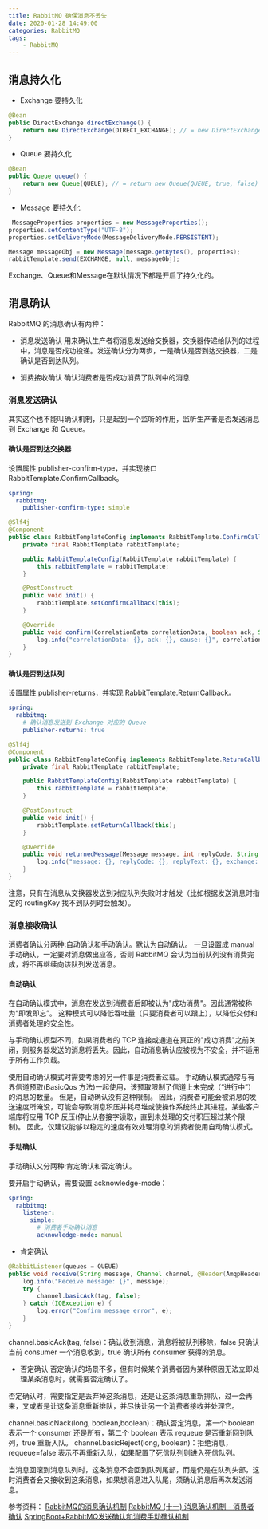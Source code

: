 ```yaml
---
title: RabbitMQ 确保消息不丢失
date: 2020-01-28 14:49:00
categories: RabbitMQ
tags:
    - RabbitMQ
---
```

## 消息持久化
* Exchange 要持久化
```java
@Bean
public DirectExchange directExchange() {
    return new DirectExchange(DIRECT_EXCHANGE); // = new DirectExchange(DIRECT_EXCHANGE， true, false)
}
```

* Queue 要持久化
```java
@Bean
public Queue queue() {
    return new Queue(QUEUE); // = return new Queue(QUEUE, true, false)
}
```

* Message 要持久化
```java
 MessageProperties properties = new MessageProperties();
properties.setContentType("UTF-8");
properties.setDeliveryMode(MessageDeliveryMode.PERSISTENT);

Message messageObj = new Message(message.getBytes(), properties);
rabbitTemplate.send(EXCHANGE, null, messageObj);
```

Exchange、Queue和Message在默认情况下都是开启了持久化的。

## 消息确认
RabbitMQ 的消息确认有两种：
*  消息发送确认
用来确认生产者将消息发送给交换器，交换器传递给队列的过程中，消息是否成功投递。发送确认分为两步，一是确认是否到达交换器，二是确认是否到达队列。

* 消费接收确认
确认消费者是否成功消费了队列中的消息

### 消息发送确认
其实这个也不能叫确认机制，只是起到一个监听的作用，监听生产者是否发送消息到 Exchange 和 Queue。

#### 确认是否到达交换器
设置属性 publisher-confirm-type，并实现接口 RabbitTemplate.ConfirmCallback。

```yaml
spring:
  rabbitmq:
    publisher-confirm-type: simple
```

```java
@Slf4j
@Component
public class RabbitTemplateConfig implements RabbitTemplate.ConfirmCallback, RabbitTemplate.ReturnCallback {
    private final RabbitTemplate rabbitTemplate;

    public RabbitTemplateConfig(RabbitTemplate rabbitTemplate) {
        this.rabbitTemplate = rabbitTemplate;
    }

    @PostConstruct
    public void init() {
        rabbitTemplate.setConfirmCallback(this);
    }

    @Override
    public void confirm(CorrelationData correlationData, boolean ack, String cause) {
        log.info("correlationData: {}, ack: {}, cause: {}", correlationData, ack, cause);
    }
}
```

#### 确认是否到达队列
设置属性 publisher-returns，并实现 RabbitTemplate.ReturnCallback。

```yaml
spring:
  rabbitmq:
    # 确认消息发送到 Exchange 对应的 Queue
    publisher-returns: true
```

```java
@Slf4j
@Component
public class RabbitTemplateConfig implements RabbitTemplate.ReturnCallback {
    private final RabbitTemplate rabbitTemplate;

    public RabbitTemplateConfig(RabbitTemplate rabbitTemplate) {
        this.rabbitTemplate = rabbitTemplate;
    }

    @PostConstruct
    public void init() {
        rabbitTemplate.setReturnCallback(this);
    }

    @Override
    public void returnedMessage(Message message, int replyCode, String replyText, String exchange, String routingKey) {
        log.info("message: {}, replyCode: {}, replyText: {}, exchange: {}, routingKey: {}", message, replyCode, replyText, exchange, routingKey);
    }
}
```

注意，只有在消息从交换器发送到对应队列失败时才触发（比如根据发送消息时指定的 routingKey 找不到队列时会触发）。

### 消息接收确认
消费者确认分两种:自动确认和手动确认。默认为自动确认。
一旦设置成 manual 手动确认，一定要对消息做出应答，否则 RabbitMQ 会认为当前队列没有消费完成，将不再继续向该队列发送消息。

#### 自动确认
在自动确认模式中，消息在发送到消费者后即被认为"成功消费"。因此通常被称为“即发即忘”。
这种模式可以降低吞吐量（只要消费者可以跟上），以降低交付和消费者处理的安全性。

与手动确认模型不同，如果消费者的 TCP 连接或通道在真正的"成功消费"之前关闭，则服务器发送的消息将丢失。因此，自动消息确认应被视为不安全，并不适用于所有工作负载。

使用自动确认模式时需要考虑的另一件事是消费者过载。
手动确认模式通常与有界信道预取(BasicQos 方法)一起使用，该预取限制了信道上未完成（“进行中”）的消息的数量。
但是，自动确认没有这种限制。
因此，消费者可能会被消息的发送速度所淹没，可能会导致消息积压并耗尽堆或使操作系统终止其进程。某些客户端库将应用 TCP 反压(停止从套接字读取，直到未处理的交付积压超过某个限制)。
因此，仅建议能够以稳定的速度有效处理消息的消费者使用自动确认模式。

#### 手动确认
手动确认又分两种:肯定确认和否定确认。

要开启手动确认，需要设置 acknowledge-mode：
```yaml
spring:
  rabbitmq:
    listener:
      simple:
        # 消费者手动确认消息
        acknowledge-mode: manual
```

* 肯定确认
```java
@RabbitListener(queues = QUEUE)
public void receive(String message, Channel channel, @Header(AmqpHeaders.DELIVERY_TAG) long tag) {
    log.info("Receive message: {}", message);
    try {
        channel.basicAck(tag, false);
    } catch (IOException e) {
        log.error("Confirm message error", e);
    }
}
```

channel.basicAck(tag, false)：确认收到消息，消息将被队列移除，false 只确认当前 consumer 一个消息收到，true 确认所有 consumer 获得的消息。

* 否定确认
否定确认的场景不多，但有时候某个消费者因为某种原因无法立即处理某条消息时，就需要否定确认了。

否定确认时，需要指定是丢弃掉这条消息，还是让这条消息重新排队，过一会再来，又或者是让这条消息重新排队，并尽快让另一个消费者接收并处理它。

channel.basicNack(long, boolean,boolean)：确认否定消息，第一个 boolean 表示一个 consumer 还是所有，第二个 boolean 表示 requeue 是否重新回到队列，true 重新入队。
channel.basicReject(long, boolean)：拒绝消息，requeue=false 表示不再重新入队，如果配置了死信队列则进入死信队列。

当消息回滚到消息队列时，这条消息不会回到队列尾部，而是仍是在队列头部，这时消费者会又接收到这条消息，如果想消息进入队尾，须确认消息后再次发送消息。


参考资料：
[RabbitMQ的消息确认机制](https://www.cnblogs.com/fdzfd/p/9420333.html)
[RabbitMQ (十一) 消息确认机制 - 消费者确认](https://www.cnblogs.com/refuge/p/10356750.html)
[SpringBoot+RabbitMQ发送确认和消费手动确认机制](https://blog.csdn.net/yuyeqianhen/article/details/95065170)